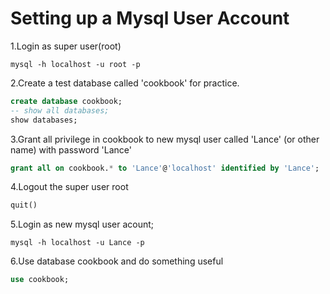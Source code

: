 # Setting up a Mysql User Account

1.Login as super user(root)

```shell
mysql -h localhost -u root -p
```

2.Create a test database called 'cookbook' for practice.

```sql
create database cookbook;
-- show all databases;
show databases;
```

3.Grant all privilege in cookbook to new mysql user called 'Lance' (or other name) with password 'Lance'

```sql
grant all on cookbook.* to 'Lance'@'localhost' identified by 'Lance';
```

4.Logout the super user root

```sql
quit()
```

5.Login as new mysql user acount;

```shell
mysql -h localhost -u Lance -p
```

6.Use database cookbook and do something useful

```sql
use cookbook;
```